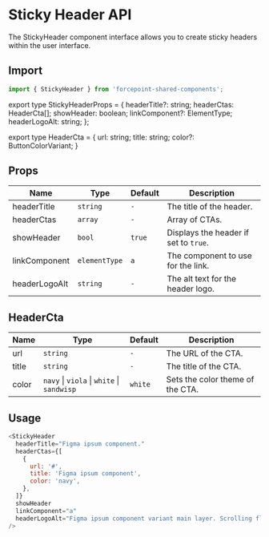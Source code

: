 # Sticky Header API

The StickyHeader component interface allows you to create sticky headers within the user interface.

## Import

```js
import { StickyHeader } from 'forcepoint-shared-components';
```

export type StickyHeaderProps = {
  headerTitle?: string;
  headerCtas: HeaderCta[];
  showHeader: boolean;
  linkComponent?: ElementType;
  headerLogoAlt: string;
};

export type HeaderCta = {
  url: string;
  title: string;
  color?: ButtonColorVariant;
}

## Props

| Name | Type | Default | Description |
| --- | --- | --- | --- |
| headerTitle | `string` | `-` | The title of the header. |
| headerCtas | `array` | `-` | Array of CTAs. |
| showHeader | `bool` | `true` | Displays the header if set to `true`. |
| linkComponent | `elementType` | `a` | The component to use for the link. |
| headerLogoAlt | `string` | `-` | The alt text for the header logo. |


## HeaderCta

| Name | Type | Default | Description |
| --- | --- | --- | --- |
| url | `string` | `-` | The URL of the CTA. |
| title | `string` | `-` | The title of the CTA. |
| color | `navy` \| `viola` \| `white` \| `sandwisp` | `white` | Sets the color theme of the CTA. |

## Usage

```js
<StickyHeader
  headerTitle="Figma ipsum component."
  headerCtas={[
    {
      url: '#',
      title: 'Figma ipsum component',
      color: 'navy',
    },
  ]}
  showHeader
  linkComponent="a"
  headerLogoAlt="Figma ipsum component variant main layer. Scrolling flows."
/>
```
